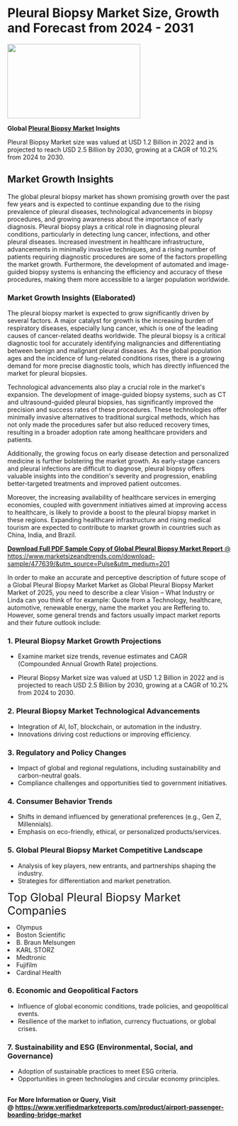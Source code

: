 <H1>Pleural Biopsy Market Size, Growth and Forecast from 2024 - 2031</H1><img class="aligncenter size-medium wp-image-584254" src="https://thirdeyenews.in/wp-content/uploads/2024/09/Global-Market-Research-300x168.jpeg" alt="" width="300" height="168" /><p><strong>Global&nbsp;<a href="https://www.marketsizeandtrends.com/download-sample/477639/&amp;utm_source=Pulse&amp;utm_medium=201">Pleural Biopsy Market</a> Insights</strong></p><p>Pleural Biopsy Market size was valued at USD 1.2 Billion in 2022 and is projected to reach USD 2.5 Billion by 2030, growing at a CAGR of 10.2% from 2024 to 2030.</p><p><h2>Market Growth Insights</h2> <p>The global pleural biopsy market has shown promising growth over the past few years and is expected to continue expanding due to the rising prevalence of pleural diseases, technological advancements in biopsy procedures, and growing awareness about the importance of early diagnosis. Pleural biopsy plays a critical role in diagnosing pleural conditions, particularly in detecting lung cancer, infections, and other pleural diseases. Increased investment in healthcare infrastructure, advancements in minimally invasive techniques, and a rising number of patients requiring diagnostic procedures are some of the factors propelling the market growth. Furthermore, the development of automated and image-guided biopsy systems is enhancing the efficiency and accuracy of these procedures, making them more accessible to a larger population worldwide.</p> <p><a href="download_sample_link"></a></p> <h3>Market Growth Insights (Elaborated)</h3> <p>The pleural biopsy market is expected to grow significantly driven by several factors. A major catalyst for growth is the increasing burden of respiratory diseases, especially lung cancer, which is one of the leading causes of cancer-related deaths worldwide. The pleural biopsy is a critical diagnostic tool for accurately identifying malignancies and differentiating between benign and malignant pleural diseases. As the global population ages and the incidence of lung-related conditions rises, there is a growing demand for more precise diagnostic tools, which has directly influenced the market for pleural biopsies.</p> <p>Technological advancements also play a crucial role in the market's expansion. The development of image-guided biopsy systems, such as CT and ultrasound-guided pleural biopsies, has significantly improved the precision and success rates of these procedures. These technologies offer minimally invasive alternatives to traditional surgical methods, which has not only made the procedures safer but also reduced recovery times, resulting in a broader adoption rate among healthcare providers and patients.</p> <p>Additionally, the growing focus on early disease detection and personalized medicine is further bolstering the market growth. As early-stage cancers and pleural infections are difficult to diagnose, pleural biopsy offers valuable insights into the condition's severity and progression, enabling better-targeted treatments and improved patient outcomes.</p> <p>Moreover, the increasing availability of healthcare services in emerging economies, coupled with government initiatives aimed at improving access to healthcare, is likely to provide a boost to the pleural biopsy market in these regions. Expanding healthcare infrastructure and rising medical tourism are expected to contribute to market growth in countries such as China, India, and Brazil.</p> <p><a href="get_more_link"></p><p><span class=""><strong>Download Full PDF Sample Copy of Global Pleural Biopsy Market Report</strong> @ <a href="https://www.marketsizeandtrends.com/download-sample/477639/&amp;utm_source=Pulse&amp;utm_medium=201" target="_blank">https://www.marketsizeandtrends.com/download-sample/477639/&amp;utm_source=Pulse&amp;utm_medium=201</a></span></p><p>In order to make an accurate and perceptive description of future scope of a Global&nbsp;Pleural Biopsy Market Market as Global&nbsp;Pleural Biopsy Market Market of 2025, you need to describe a clear Vision &ndash; What Industry or Linda can you think of for example: Quote from a Technology, healthcare, automotive, renewable energy, name the market you are Reffering to. However, some general trends and factors usually impact market reports and their future outlook include:</p><h3>1.&nbsp;<strong>Pleural Biopsy Market Growth Projections</strong></h3><ul><li>Examine market size trends, revenue estimates and CAGR (Compounded Annual Growth Rate) projections.</li><li><p>Pleural Biopsy Market size was valued at USD 1.2 Billion in 2022 and is projected to reach USD 2.5 Billion by 2030, growing at a CAGR of 10.2% from 2024 to 2030.</p></li></ul><h3>2.&nbsp;<strong>Pleural Biopsy Market Technological Advancements</strong></h3><ul><li>Integration of AI, IoT, blockchain, or automation in the industry.</li><li>Innovations driving cost reductions or improving efficiency.</li></ul><h3>3.&nbsp;<strong>Regulatory and Policy Changes</strong></h3><ul><li>Impact of global and regional regulations, including sustainability and carbon-neutral goals.</li><li>Compliance challenges and opportunities tied to government initiatives.</li></ul><h3>4.&nbsp;<strong>Consumer Behavior Trends</strong></h3><ul><li>Shifts in demand influenced by generational preferences (e.g., Gen Z, Millennials).</li><li>Emphasis on eco-friendly, ethical, or personalized products/services.</li></ul><h3>5.&nbsp;<strong>Global Pleural Biopsy Market Competitive Landscape</strong></h3><ul><li>Analysis of key players, new entrants, and partnerships shaping the industry.</li><li>Strategies for differentiation and market penetration.</li></ul><p data-pm-slice="1 1 []"><span style="color: inherit; font-family: inherit; font-size: 25px;">Top Global Pleural Biopsy Market Companies</span></p><div class="" data-test-id=""><p><li>Olympus</li><li> Boston Scientific</li><li> B. Braun Melsungen</li><li> KARL STORZ</li><li> Medtronic</li><li> Fujifilm</li><li> Cardinal Health</li></p></div><h3>6.&nbsp;<strong>Economic and Geopolitical Factors</strong></h3><ul><li>Influence of global economic conditions, trade policies, and geopolitical events.</li><li>Resilience of the market to inflation, currency fluctuations, or global crises.</li></ul><h3>7.&nbsp;<strong>Sustainability and ESG (Environmental, Social, and Governance)</strong></h3><ul><li>Adoption of sustainable practices to meet ESG criteria.</li><li>Opportunities in green technologies and circular economy principles.</li></ul><h2><strong style="font-size: 14px;">For More Information or Query, Visit @&nbsp;</strong><a style="background-color: #ffffff; font-size: 14px;" href="https://www.marketsizeandtrends.com/report/pleural-biopsy-market/" target="_blank">https://www.verifiedmarketreports.com/product/airport-passenger-boarding-bridge-market</a></h2>
